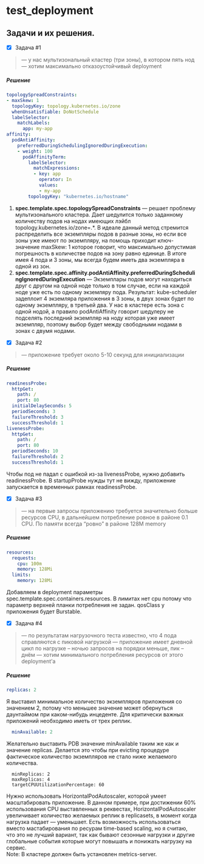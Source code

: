 # test_deployment
## Задачи и их решения.
- [x] Задача #1
> — у нас мультизональный кластер (три зоны), в котором пять нод  
> — хотим максимально отказоустойчивый deployment
##### Решение
```yaml
topologySpreadConstraints:
- maxSkew: 1
  topologyKey: topology.kubernetes.io/zone
  whenUnsatisfiable: DoNotSchedule
  labelSelector:
    matchLabels:
      app: my-app
affinity:
  podAntiAffinity:
    preferredDuringSchedulingIgnoredDuringExecution:
    - weight: 100
      podAffinityTerm:
        labelSelector:
          matchExpressions:
          - key: app
            operator: In
            values:
            - my-app
        topologyKey: "kubernetes.io/hostname"
```
1. **spec.template.spec.topologySpreadConstraints** — решает проблему мультизонального кластера. Дает шедулится только заданному количеству подов на нодах имеющих лэйбл topology.kubernetes.io/zone=.*. В идеале данный метод стремится распределить все экземпляры подов в разные зоны, но если все зоны уже имеют по экземпляру, на помощь приходит ключ-значение
maxSkew: 1 которое говорит, что максимально допустимая погрешность в количестве подов на зону равно единице. В итоге имея 4 пода и 3 зоны, мы всегда будем иметь два экземпляра в одной из зон.
2. **spec.template.spec.affinity.podAntiAffinity.preferredDuringSchedulingIgnoredDuringExecution** — Экземплары подов могут находиться друг с другом на одной ноде только в том случае, если на каждой ноде уже есть по одному экземляру пода.
Результат: kube-scheduler задеплоит 4 экземляра приложения в 3 зоны, в двух зонах будет по одному экземпляру, в третьей два. У нас в кластере есть зона с одной нодой, а правило podAntiAffinity говорит шедулеру не подселять последний экземпляр на ноду которая уже имеет экземпляр, поэтому выбор будет между свободными нодами в зонах с двумя нодами.
- [x] Задача #2

> — приложение требует около 5-10 секунд для инициализации
##### Решение
```yaml
readinessProbe:
  httpGet:
    path: /
    port: 80
  initialDelaySeconds: 5
  periodSeconds: 3
  failureThreshold: 3
  successThreshold: 1
livenessProbe:
  httpGet:
    path: /
    port: 80
  periodSeconds: 10
  failureThreshold: 2
  successThreshold: 1
```
Чтобы под не падал с ошибкой из-за livenessProbe, нужно добавить readinessProbe. В startupProbe нужды тут не вижду, приложение запускается в временных рамках readinessProbe.  

- [x] Задача #3
> — на первые запросы приложению требуется значительно больше ресурсов CPU, в дальнейшем потребление ровное в районе 0.1 CPU. По памяти всегда “ровно” в районе 128M memory
##### Решение
```yaml
resources:
  requests:
    cpu: 100m
    memory: 128Mi
  limits:
    memory: 128Mi
```
Добавляем в deployment параметры spec.template.spec.containers.resources. В лимитах нет cpu потому что параметр верхней планки потребления не задан. qosClass у приложения будет Burstable.

- [x] Задача #4
> — по результатам нагрузочного теста известно, что 4 пода справляются с пиковой нагрузкой
> — приложение имеет дневной цикл по нагрузке – ночью запросов на порядки меньше, пик – днём
> — хотим минимального потребления ресурсов от этого deployment’а
##### Решение
```yaml
replicas: 2
```
Я выставил минимальное количество экземпляров приложения со значением 2, потому что меньшее значение может обернуться даунтаймом при каком-нибудь инцеденте. Для критически важных приложений необходимо иметь от трех реплик.
```yaml
  minAvailable: 2
```
Желательно выставить PDB значение minAvailable таким же как и значение replicas. Делается это чтобы при evicting процедуре фактическое количество экземпляров не стало ниже желаемого количества.
```
  minReplicas: 2
  maxReplicas: 4
  targetCPUUtilizationPercentage: 60
```
Нужно использовать HorizontalPodAutoscaler, которой умеет масштабировать приложение. В данном примере, при достижении 60% использования CPU выставленных в реквестах, HorizontalPodAutoscaler увеличивает количество желаемых реплик в replicasets, в момент когда нагрузка падает — уменьшает. 
Есть возможность использоваться вместо мастабирования по ресурам time-based scaling, но я считаю, что это не лучший вариант, так как бывают сезонные нагрузки и другие глобальные события которые могут повышать и понижать нагрузку на сервис.  
Note: В кластере должен быть установлен metrics-server.
